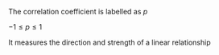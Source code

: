 The correlation coefficient is labelled as $p$

$-1 \leq p \leq 1$

It measures the direction and strength of a linear relationship

